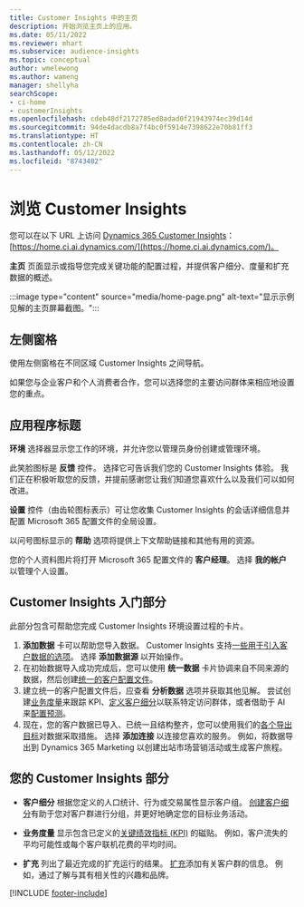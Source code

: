 ```yaml
---
title: Customer Insights 中的主页
description: 开始浏览主页上的应用。
ms.date: 05/11/2022
ms.reviewer: mhart
ms.subservice: audience-insights
ms.topic: conceptual
author: wmelewong
ms.author: wameng
manager: shellyha
searchScope:
- ci-home
- customerInsights
ms.openlocfilehash: cdeb48df2172785ed8adad0f21943974ec39d14d
ms.sourcegitcommit: 94de4dacdb8a7f4bc0f5914e7398622e70b81ff3
ms.translationtype: HT
ms.contentlocale: zh-CN
ms.lasthandoff: 05/12/2022
ms.locfileid: "8743402"
---
```

# <a name="explore-customer-insights"></a>浏览 Customer Insights

您可以在以下 URL 上访问 [Dynamics 365 Customer Insights](https://home.ci.ai.dynamics.com/)：[https://home.ci.ai.dynamics.com/](https://home.ci.ai.dynamics.com/)。

**主页** 页面显示或指导您完成关键功能的配置过程，并提供客户细分、度量和扩充数据的概述。

:::image type="content" source="media/home-page.png" alt-text="显示示例见解的主页屏幕截图。":::

## <a name="left-side-pane"></a>左侧窗格

使用左侧窗格在不同区域 Customer Insights 之间导航。 

如果您与企业客户和个人消费者合作，您可以选择您的主要访问群体来相应地设置您的重点。 

## <a name="application-header"></a>应用程序标题

**环境** 选择器显示您工作的环境，并允许您以管理员身份创建或管理环境。

此笑脸图标是 **反馈** 控件。 选择它可告诉我们您的 Customer Insights 体验。 我们正在积极听取您的反馈，并提前感谢您让我们知道您喜欢什么以及我们可以如何改进。

**设置** 控件（由齿轮图标表示）可让您收集 Customer Insights 的会话详细信息并配置 Microsoft 365 配置文件的全局设置。 

以问号图标显示的 **帮助** 选项将提供上下文帮助链接和其他有用的资源。

您的个人资料图片将打开 Microsoft 365 配置文件的 **客户经理**。 选择 **我的帐户** 以管理个人设置。

## <a name="getting-started-with-customer-insights-section"></a>Customer Insights 入门部分

此部分包含可帮助您完成 Customer Insights 环境设置过程的卡片。 

1. **添加数据** 卡可以帮助您导入数据。 Customer Insights 支持[一些用于引入客户数据的选项](data-sources.md)。 选择 **添加数据源** 以开始操作。
1. 在初始数据导入成功完成后，您可以使用 **统一数据** 卡片协调来自不同来源的数据，然后创建[统一的客户配置文件](data-unification.md)。 
1. 建立统一的客户配置文件后，应查看 **分析数据** 选项并获取其他见解。 尝试创建[业务度量](measures.md)来跟踪 KPI、[定义客户细分](segments.md)以联系特定访问群体，或者借助于 AI 来[配置预测](predictions-overview.md)。
1. 现在，您的客户数据已导入、已统一且结构整齐，您可以使用我们的[各个导出目标](export-destinations.md)对数据采取措施。 选择 **添加连接** 以连接您喜欢的服务。 例如，将数据导出到 Dynamics 365 Marketing 以创建出站市场营销活动或生成客户旅程。 

## <a name="your-customer-insights-section"></a>您的 Customer Insights 部分

- **客户细分** 根据您定义的人口统计、行为或交易属性显示客户组。 [创建客户细分](segments.md)有助于您对客户群进行分组，并更好地确定您的目标业务活动。

- **业务度量** 显示包含已定义的[关键绩效指标 (KPI)](measures.md) 的磁贴。 例如，客户流失的平均可能性或每个客户联机花费的平均时间。

- **扩充** 列出了最近完成的扩充运行的结果。 [扩充](enrichment-hub.md)添加有关客户群的信息。 例如，通过了解与其有相关性的兴趣和品牌。


[!INCLUDE [footer-include](includes/footer-banner.md)]
